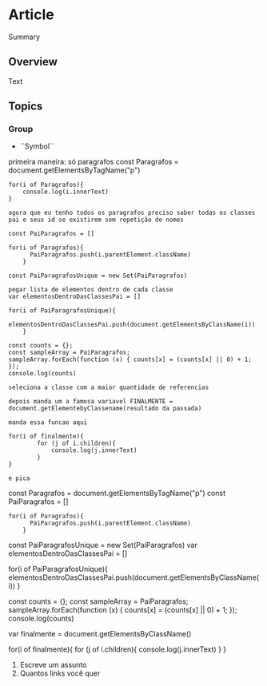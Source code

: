 # Article

<!--@START_MENU_TOKEN@-->Summary<!--@END_MENU_TOKEN@-->

## Overview

<!--@START_MENU_TOKEN@-->Text<!--@END_MENU_TOKEN@-->

## Topics

### <!--@START_MENU_TOKEN@-->Group<!--@END_MENU_TOKEN@-->

- <!--@START_MENU_TOKEN@-->``Symbol``<!--@END_MENU_TOKEN@-->
primeira maneira: só paragrafos
    const Paragrafos = document.getElementsByTagName("p")
    
    for(i of Paragrafos){
        console.log(i.innerText)
    }

    agora que eu tenho todos os paragrafos preciso saber todas os classes pai e seus id se existirem sem repetição de nomes

    const PaiParagrafos = []

    for(i of Paragrafos){
          PaiParagrafos.push(i.parentElement.className)
        }

    const PaiParagrafosUnique = new Set(PaiParagrafos)

    pegar lista de elementos dentro de cada classe 
    var elementosDentroDasClassesPai = []
      
    for(i of PaiParagrafosUnique){
        elementosDentroDasClassesPai.push(document.getElementsByClassName(i))
        }

    const counts = {};
    const sampleArray = PaiParagrafos;
    sampleArray.forEach(function (x) { counts[x] = (counts[x] || 0) + 1; });
    console.log(counts)

    seleciona a classe com a maior quantidade de referencias
    
    depois manda um a famosa variavel FINALMENTE = document.getElementebyClassename(resultado da passada)

    manda essa funcao aqui

    for(i of finalmente){
            for (j of i.children){
                console.log(j.innerText)
            }
    }

    e pica
    






const Paragrafos = document.getElementsByTagName("p")
const PaiParagrafos = []

    for(i of Paragrafos){
          PaiParagrafos.push(i.parentElement.className)
        }


const PaiParagrafosUnique = new Set(PaiParagrafos)
var elementosDentroDasClassesPai = []
      
for(i of PaiParagrafosUnique){
    elementosDentroDasClassesPai.push(document.getElementsByClassName(i))
}

const counts = {};
const sampleArray = PaiParagrafos;
sampleArray.forEach(function (x) { counts[x] = (counts[x] || 0) + 1; });
console.log(counts)

var finalmente = document.getElementsByClassName()    


for(i of finalmente){
    for (j of i.children){
        console.log(j.innerText)
    }
}






1. Escreve um assunto
2. Quantos links você quer




